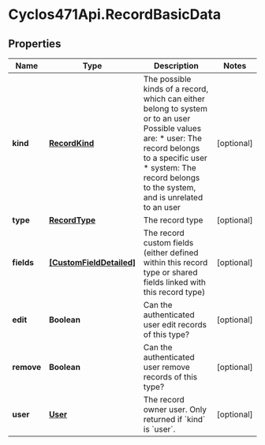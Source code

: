 # Cyclos471Api.RecordBasicData

## Properties
Name | Type | Description | Notes
------------ | ------------- | ------------- | -------------
**kind** | [**RecordKind**](RecordKind.md) | The possible kinds of a record, which can either belong to system or to an user Possible values are: * user: The record belongs to a specific user * system: The record belongs to the system, and is unrelated to an user  | [optional] 
**type** | [**RecordType**](RecordType.md) | The record type | [optional] 
**fields** | [**[CustomFieldDetailed]**](CustomFieldDetailed.md) | The record custom fields (either defined within this record type or shared fields linked with this record type)  | [optional] 
**edit** | **Boolean** | Can the authenticated user edit records of this type? | [optional] 
**remove** | **Boolean** | Can the authenticated user remove records of this type? | [optional] 
**user** | [**User**](User.md) | The record owner user. Only returned if &#x60;kind&#x60; is &#x60;user&#x60;.  | [optional] 


